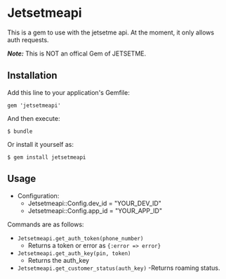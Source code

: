 # Jetsetmeapi

This is a gem to use with the jetsetme api. At the moment, it only allows auth requests.

***Note:*** This is NOT an offical Gem of JETSETME.

## Installation

Add this line to your application's Gemfile:

    gem 'jetsetmeapi'

And then execute:

    $ bundle

Or install it yourself as:

    $ gem install jetsetmeapi

## Usage

  - Configuration:
    - Jetsetmeapi::Config.dev_id = "YOUR_DEV_ID"
    - Jetsetmeapi::Config.app_id = "YOUR_APP_ID"

Commands are as follows:

  - `Jetsetmeapi.get_auth_token(phone_number)`
    - Returns a token or error as `{:error => error}`
  - `Jetsetmeapi.get_auth_key(pin, token)`
    - Returns the auth_key
  - `Jetsetmeapi.get_customer_status(auth_key)` 
    -Returns roaming status.
